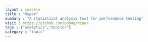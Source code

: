 ```yaml
---
layout : sparkle
title : "Hyper"
summary : "A statistical analysis tool for performance testing"
visit : https://github.com/pod4g/hiper
tags : ["analytics","monitor"]
category : "tools"
---
```

